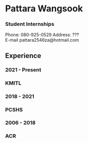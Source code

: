 <h1>Pattara Wangsook</h1>
<h3>Student Internships</h3>

<p>Phone: 080-925-0529 Address: ???<br>E-mail pattara2546za@hotmail.com</p>

<h2>Experience</h2>
<section>
    <h3>2021 - Present</h3>
    <h3>KMITL</h3>
</section>
<div>
    <h3>2018 - 2021</h3>
    <h3>PCSHS</h3>
</div>
<div>
    <h3>2006 - 2018</h3>
    <h3>ACR</h3>
</div>